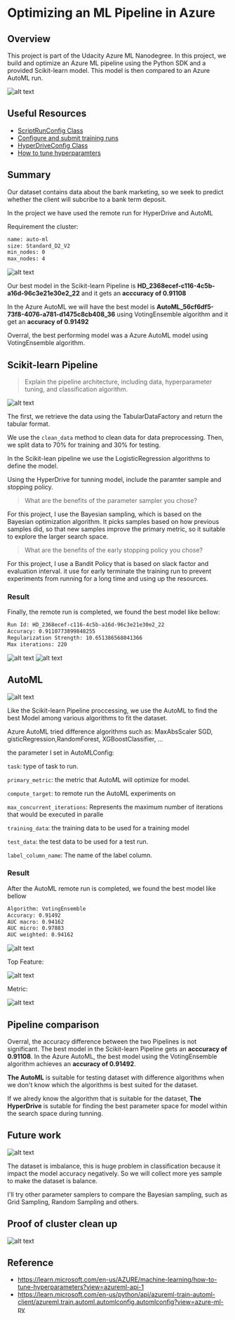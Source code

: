 # Optimizing an ML Pipeline in Azure

## Overview
This project is part of the Udacity Azure ML Nanodegree.
In this project, we build and optimize an Azure ML pipeline using the Python SDK and a provided Scikit-learn model.
This model is then compared to an Azure AutoML run.

![alt text](img/image-10.png)

## Useful Resources
- [ScriptRunConfig Class](https://docs.microsoft.com/en-us/python/api/azureml-core/azureml.core.scriptrunconfig?view=azure-ml-py)
- [Configure and submit training runs](https://docs.microsoft.com/en-us/azure/machine-learning/how-to-set-up-training-targets)
- [HyperDriveConfig Class](https://docs.microsoft.com/en-us/python/api/azureml-train-core/azureml.train.hyperdrive.hyperdriveconfig?view=azure-ml-py)
- [How to tune hyperparamters](https://docs.microsoft.com/en-us/azure/machine-learning/how-to-tune-hyperparameters)


## Summary
Our dataset contains data about the bank marketing, so we seek to predict whether the client will subcribe to a bank term deposit.

In the project we have used the remote run for HyperDrive and AutoML

Requirement the cluster:
``` latex
name: auto-ml
size: Standard_D2_V2
min_nodes: 0
max_nodes: 4
```

![alt text](img/image-8.png)

Our best model in the Scikit-learn Pipeline is **HD_2368ecef-c116-4c5b-a16d-96c3e21e30e2_22** and it gets an **acccuracy of 0.91108**

In the Azure AutoML we will have the best model is **AutoML_56cf6df5-73f8-4076-a781-d1475c8cb408_36** using VotingEnsemble algorithm and it get an **accuracy of 0.91492**

Overral, the best performing model was a Azure AutoML model using VotingEnsemble algorithm.

## Scikit-learn Pipeline
> Explain the pipeline architecture, including data, hyperparameter tuning, and classification algorithm.

![alt text](img/image-11.png)

The first, we retrieve the data using the TabularDataFactory and return the tabular format.

We use the `clean_data` method to clean data for data preprocessing. Then, we split data to 70% for training and 30% for testing.

In the Scikit-lean pipeline we use the LogisticRegression algorithms to define the model.

Using the HyperDrive for tunning model, include the paramter sample and stopping policy.

> What are the benefits of the parameter sampler you chose?

For this project, I use the Bayesian sampling, which is based on the Bayesian optimization algorithm. It picks samples based on how previous samples did, so that new samples improve the primary metric, so it suitable to explore the larger search space.

> What are the benefits of the early stopping policy you chose?

For this project, I use a Bandit Policy that is based on slack factor and evaluation interval. it use for early terminate the training run to prevent experiments from running for a long time and using up the resources.

### Result
Finally, the remote run is completed, we found the best model like bellow:
``` latex
Run Id: HD_2368ecef-c116-4c5b-a16d-96c3e21e30e2_22
Accuracy: 0.9110773899848255
Regularization Strength: 10.651386568041366
Max iterations: 220
```
![alt text](img/image.png)
![alt text](img/image-2.png)

## AutoML
![alt text](img/image-9.png)

Like the Scikit-learn Pipeline proccessing, we use the AutoML to find the best Model among various algorithms to fit the dataset.

Azure AutoML tried difference algorithms such as: MaxAbsScaler SGD, gisticRegression,RandomForest,
XGBoostClassifier, ...

the parameter I set in AutoMLConfig:

`task`: type of task to run.

`primary_metric`: the metric that AutoML will optimize for model.

`compute_target`: to remote run the AutoML experiments on

`max_concurrent_iterations`: Represents the maximum number of iterations that would be executed in paralle

`training_data`: the training data to be used for a training model

`test_data`: the test data to be used for a test run.

`label_column_name`: The name of the label column. 

### Result
After the AutoML remote run is completed, we found the best model like bellow
``` latex
Algorithm: VotingEnsemble
Accuracy: 0.91492
AUC macro: 0.94162
AUC micro: 0.97883
AUC weighted: 0.94162
```   
![alt text](img/image-4.png)

Top Feature:

![alt text](img/image-5.png)

Metric:

![alt text](img/image-3.png)

## Pipeline comparison
Overral, the accuracy difference between the two Pipelines is not significant. The best model in the Scikit-learn Pipeline gets an **acccuracy of 0.91108**. In the Azure AutoML, the best model using the VotingEnsemble algorithm achieves an **accuracy of 0.91492**. 

**The AutoML** is suitable for testing dataset with difference algorithms when we don't know which the  algorithms is best suited for the dataset.

If we alredy know the algorithm that is suitable for the dataset, **The HyperDrive** is sutable for finding the best parameter space for model within the search space during tunning.

## Future work
![alt text](img/image-7.png)

The dataset is imbalance, this is huge problem in classification because it impact the model accuracy negatively. So we will collect more yes sample to make the dataset is balance.

I'll try other parameter samplers to compare the  Bayesian sampling, such as Grid Sampling, Random Sampling and others.

## Proof of cluster clean up
![alt text](img/image-6.png)

## Reference
- https://learn.microsoft.com/en-us/AZURE/machine-learning/how-to-tune-hyperparameters?view=azureml-api-1
- https://learn.microsoft.com/en-us/python/api/azureml-train-automl-client/azureml.train.automl.automlconfig.automlconfig?view=azure-ml-py
